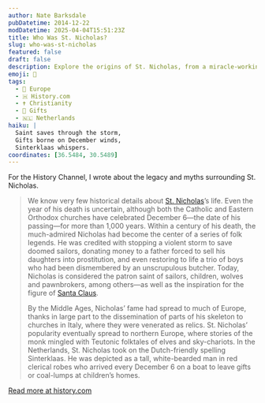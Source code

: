 ```yaml
---
author: Nate Barksdale
pubDatetime: 2014-12-22
modDatetime: 2025-04-04T15:51:23Z
title: Who Was St. Nicholas?
slug: who-was-st-nicholas
featured: false
draft: false
description: Explore the origins of St. Nicholas, from a miracle-working saint to the inspiration behind Santa Claus.
emoji: 🎅
tags:
  - 🍷 Europe
  - 🇭 History.com
  - ✝️ Christianity
  - 🎁 Gifts
  - 🇳🇱 Netherlands
haiku: |
  Saint saves through the storm,  
  Gifts borne on December winds,  
  Sinterklaas whispers.
coordinates: [36.5484, 30.5489]
---
```


For the History Channel, I wrote about the legacy and myths surrounding St. Nicholas.

> We know very few historical details about [St. Nicholas](https://www.biography.com/religious-figure/saint-nicholas)’s life. Even the year of his death is uncertain, although both the Catholic and Eastern Orthodox churches have celebrated December 6—the date of his passing—for more than 1,000 years. Within a century of his death, the much-admired Nicholas had become the center of a series of folk legends. He was credited with stopping a violent storm to save doomed sailors, donating money to a father forced to sell his daughters into prostitution, and even restoring to life a trio of boys who had been dismembered by an unscrupulous butcher. Today, Nicholas is considered the patron saint of sailors, children, wolves and pawnbrokers, among others—as well as the inspiration for the figure of [Santa Claus](https://www.history.com/topics/christmas/santa-claus).
>
> By the Middle Ages, Nicholas’ fame had spread to much of Europe, thanks in large part to the dissemination of parts of his skeleton to churches in Italy, where they were venerated as relics. St. Nicholas’ popularity eventually spread to northern Europe, where stories of the monk mingled with Teutonic folktales of elves and sky-chariots. In the Netherlands, St. Nicholas took on the Dutch-friendly spelling Sinterklaas. He was depicted as a tall, white-bearded man in red clerical robes who arrived every December 6 on a boat to leave gifts or coal-lumps at children’s homes.

[Read more at history.com](https://www.history.com/news/who-was-st-nicholas)
